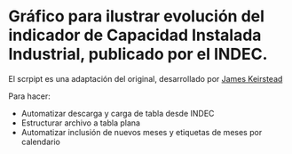 # Gráfico para ilustrar evolución del indicador de Capacidad Instalada Industrial, publicado por el INDEC.

El scrpipt es una adaptación del original, desarrollado por [James Keirstead](https://github.com/jkeirstead)

Para hacer:
* Automatizar descarga y carga de tabla desde INDEC
* Estructurar archivo a tabla plana
* Automatizar inclusión de nuevos meses y etiquetas de meses por calendario
